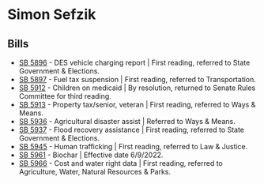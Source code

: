 # Simon Sefzik
## Bills
* [SB 5896](/bill/2021-22/sb/5896/) - DES vehicle charging report | First reading, referred to State Government & Elections.
* [SB 5897](/bill/2021-22/sb/5897/) - Fuel tax suspension | First reading, referred to Transportation.
* [SB 5912](/bill/2021-22/sb/5912/) - Children on medicaid | By resolution, returned to Senate Rules Committee for third reading.
* [SB 5913](/bill/2021-22/sb/5913/) - Property tax/senior, veteran | First reading, referred to Ways & Means.
* [SB 5936](/bill/2021-22/sb/5936/) - Agricultural disaster assist | Referred to Ways & Means.
* [SB 5937](/bill/2021-22/sb/5937/) - Flood recovery assistance | First reading, referred to State Government & Elections.
* [SB 5945](/bill/2021-22/sb/5945/) - Human trafficking | First reading, referred to Law & Justice.
* [SB 5961](/bill/2021-22/sb/5961/) - Biochar | Effective date 6/9/2022.
* [SB 5966](/bill/2021-22/sb/5966/) - Cost and water right data | First reading, referred to Agriculture, Water, Natural Resources & Parks.
